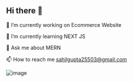 ## Hi there 👋

<!--
**Sahilhhh/Sahilhhh** is a ✨ _special_ ✨ repository because its `README.md` (this file) appears on your GitHub profile.

Here are some ideas to get you started:

- 🔭 I’m currently working on ...
- 🌱 I’m currently learning ...
- 👯 I’m looking to collaborate on ...
- 🤔 I’m looking for help with ...
- 💬 Ask me about ...
- 📫 How to reach me: ...
- 😄 Pronouns: ...
- ⚡ Fun fact: ...
-->
🔭 I’m currently working on Ecommerce Website

🌱 I’m currently learning NEXT JS

💬 Ask me about MERN

📫 How to reach me sahilgupta25503@gmail.com 

![image](https://github.com/Sahilhhh/Sahilhhh/assets/109064806/96619338-69c1-449b-af25-5ff1c3549b09)

